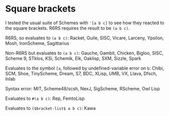 # Square brackets

I tested the usual suite of Schemes with `'[a b c]`
to see how they reacted to the square brackets.
R6RS requires the result to be `(a b c)`.

R6RS, so evaluates to `(a b c)`: Racket, Guile, SISC,
Vicare, Larceny, Ypsilon, Mosh, IronScheme, Sagittarius

Non-R6RS but evaluates to `(a b c)`: Gauche, Gambit, Chicken, Bigloo, SISC,
Scheme 9, STklos, KSi, Schemik, Elk, Oaklisp,
SXM, Sizzle, Spark

Evaluates to the symbol `[a`, followed by undefined-variable error on `b`:
Chibi, SCM, Shoe, TinyScheme, Dream, S7, BDC, XLisp, UMB, VX, Llava, Dfsch, Inlab

Syntax error: MIT, Scheme48/scsh, NexJ, SigScheme, RScheme, Owl Lisp

Evaluates to `#(a b c)`: Rep, FemtoLisp

Evaluates to `($bracket-list$ a b c)`: Kawa
